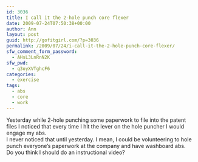 ```yaml
---
id: 3036
title: I call it the 2-hole punch core flexer
date: 2009-07-24T07:50:38+00:00
author: Ann
layout: post
guid: http://gofitgirl.com/?p=3036
permalink: /2009/07/24/i-call-it-the-2-hole-punch-core-flexer/
sfw_comment_form_password:
  - AHsL3LnRnN2K
sfw_pwd:
  - q3oyXVTghcF6
categories:
  - exercise
tags:
  - abs
  - core
  - work
---
```

Yesterday while 2-hole punching some paperwork to file into the patent files I noticed that every time I hit the lever on the hole puncher I would engage my abs.  
I never noticed that until yesterday. I mean, I could be volunteering to hole punch everyone&#8217;s paperwork at the company and have washboard abs.  
Do you think I should do an instructional video?